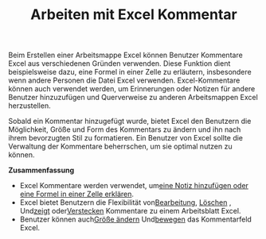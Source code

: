 ﻿---
title: Arbeiten mit Excel Kommentar
second_title: Documen
linktitle: Kommentar
type: docs
url: /de/comments/
aliases: [/working-with-comments/]
keywords: REST API, spreadsheets, excel, comment
description: "Cells.Cloud API für Excel bedienen: Kommentare bedienen"
weight: 100
kwords: Excel, Office Cloud, REST API, Tabellenkalkulation, PDF, CSV, Json, Markdown, Kommentare
---
Beim Erstellen einer Arbeitsmappe Excel können Benutzer Kommentare Excel aus verschiedenen Gründen verwenden. Diese Funktion dient beispielsweise dazu, eine Formel in einer Zelle zu erläutern, insbesondere wenn andere Personen die Datei Excel verwenden. Excel-Kommentare können auch verwendet werden, um Erinnerungen oder Notizen für andere Benutzer hinzuzufügen und Querverweise zu anderen Arbeitsmappen Excel herzustellen.

Sobald ein Kommentar hinzugefügt wurde, bietet Excel den Benutzern die Möglichkeit, Größe und Form des Kommentars zu ändern und ihn nach ihrem bevorzugten Stil zu formatieren. Ein Benutzer von Excel sollte die Verwaltung der Kommentare beherrschen, um sie optimal nutzen zu können.

**Zusammenfassung**

-  Excel Kommentare werden verwendet, um[eine Notiz hinzufügen oder eine Formel in einer Zelle erklären](/cells/de/comments/add/).
-  Excel bietet Benutzern die Flexibilität von[Bearbeitung](/cells/de/comments/update/), [Löschen](/cells/de/comments/delete/) , Und[zeigt](/cells/de/comments/get/) oder[Verstecken](/cells/de/comments/update/) Kommentare zu einem Arbeitsblatt Excel.
-  Benutzer können auch[Größe ändern](/cells/de/comments/update/) Und[bewegen](/cells/de/comments/update/) das Kommentarfeld Excel.
